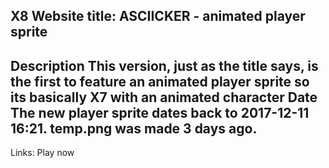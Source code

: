 X8
Website title: ASCIICKER - animated player sprite
---------------------------------------------------------------------------------------------------------------------------
Description
This version, just as the title says, is the first to feature an animated player sprite so its basically X7 with an animated character
Date
The new player sprite dates back to 2017-12-11 16:21. temp.png was made 3 days ago.
---------------------------------------------------------------------------------------------------------------------------
Links:
Play now

